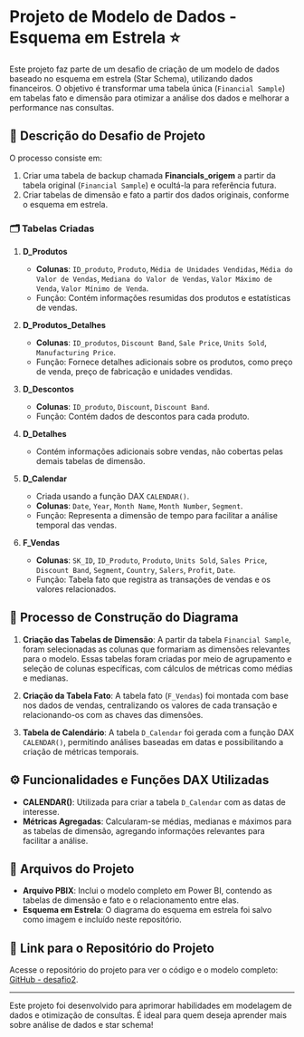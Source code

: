 # Projeto de Modelo de Dados - Esquema em Estrela ⭐

Este projeto faz parte de um desafio de criação de um modelo de dados baseado no esquema em estrela (Star Schema), utilizando dados financeiros. O objetivo é transformar uma tabela única (`Financial Sample`) em tabelas fato e dimensão para otimizar a análise dos dados e melhorar a performance nas consultas. 

## 📝 Descrição do Desafio de Projeto

O processo consiste em:

1. Criar uma tabela de backup chamada **Financials_origem** a partir da tabela original (`Financial Sample`) e ocultá-la para referência futura.
2. Criar tabelas de dimensão e fato a partir dos dados originais, conforme o esquema em estrela.

### 🗂 Tabelas Criadas

1. **D_Produtos** 
   - **Colunas**: `ID_produto`, `Produto`, `Média de Unidades Vendidas`, `Média do Valor de Vendas`, `Mediana do Valor de Vendas`, `Valor Máximo de Venda`, `Valor Mínimo de Venda`.
   - Função: Contém informações resumidas dos produtos e estatísticas de vendas.

2. **D_Produtos_Detalhes**
   - **Colunas**: `ID_produtos`, `Discount Band`, `Sale Price`, `Units Sold`, `Manufacturing Price`.
   - Função: Fornece detalhes adicionais sobre os produtos, como preço de venda, preço de fabricação e unidades vendidas.

3. **D_Descontos**
   - **Colunas**: `ID_produto`, `Discount`, `Discount Band`.
   - Função: Contém dados de descontos para cada produto.

4. **D_Detalhes**
   - Contém informações adicionais sobre vendas, não cobertas pelas demais tabelas de dimensão.

5. **D_Calendar**
   - Criada usando a função DAX `CALENDAR()`.
   - **Colunas**: `Date`, `Year`, `Month Name`, `Month Number`, `Segment`.
   - Função: Representa a dimensão de tempo para facilitar a análise temporal das vendas.

6. **F_Vendas**
   - **Colunas**: `SK_ID`, `ID_Produto`, `Produto`, `Units Sold`, `Sales Price`, `Discount Band`, `Segment`, `Country`, `Salers`, `Profit`, `Date`.
   - Função: Tabela fato que registra as transações de vendas e os valores relacionados.

## 📐 Processo de Construção do Diagrama

1. **Criação das Tabelas de Dimensão**: A partir da tabela `Financial Sample`, foram selecionadas as colunas que formariam as dimensões relevantes para o modelo. Essas tabelas foram criadas por meio de agrupamento e seleção de colunas específicas, com cálculos de métricas como médias e medianas.

2. **Criação da Tabela Fato**: A tabela fato (`F_Vendas`) foi montada com base nos dados de vendas, centralizando os valores de cada transação e relacionando-os com as chaves das dimensões.

3. **Tabela de Calendário**: A tabela `D_Calendar` foi gerada com a função DAX `CALENDAR()`, permitindo análises baseadas em datas e possibilitando a criação de métricas temporais.

## ⚙️ Funcionalidades e Funções DAX Utilizadas

- **CALENDAR()**: Utilizada para criar a tabela `D_Calendar` com as datas de interesse.
- **Métricas Agregadas**: Calcularam-se médias, medianas e máximos para as tabelas de dimensão, agregando informações relevantes para facilitar a análise.

## 📂 Arquivos do Projeto

- **Arquivo PBIX**: Inclui o modelo completo em Power BI, contendo as tabelas de dimensão e fato e o relacionamento entre elas.
- **Esquema em Estrela**: O diagrama do esquema em estrela foi salvo como imagem e incluído neste repositório.

## 🔗 Link para o Repositório do Projeto

Acesse o repositório do projeto para ver o código e o modelo completo: [GitHub - desafio2](https://github.com/b3rnardo15/desafio2.git).

---

Este projeto foi desenvolvido para aprimorar habilidades em modelagem de dados e otimização de consultas. É ideal para quem deseja aprender mais sobre análise de dados e star schema!
